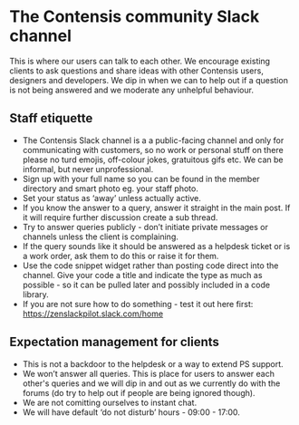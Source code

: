 # The Contensis community Slack channel

This is where our users can talk to each other. We encourage existing clients to ask questions and share ideas with other Contensis users, designers and developers. We dip in when we can to help out if a question is not being answered and we moderate any unhelpful behaviour.   

## Staff etiquette
- The Contensis Slack channel is a a public-facing channel and only for communicating with customers, so no work or personal stuff on there please no turd emojis, off-colour jokes, gratuitous gifs etc. We can be informal, but never unprofessional.
- Sign up with your full name so you can be found in the member directory and smart photo eg. your staff photo.
- Set your status as ‘away’ unless actually active.
- If you know the answer to a query, answer it straight in the main post. If it will require further discussion create a sub thread.
- Try to answer queries publicly - don’t initiate private messages or channels unless the client is complaining.
- If the query sounds like it should be answered as a helpdesk ticket or is a work order, ask them to do this or raise it for them.
- Use the code snippet widget rather than posting code direct into the channel. Give your code a title and indicate the type as much as possible - so it can be pulled later and possibly included in a code library.
- If you are not sure how to do something - test it out here first: https://zenslackpilot.slack.com/home

## Expectation management for clients
- This is not a backdoor to the helpdesk or a way to extend PS support.
- We won’t answer all queries. This is place for users to answer each other's queries and we will dip in and out as we currently do with the forums (do try to help out if people are being ignored though).
- We are not comitting ourselves to instant chat.
- We will have default ‘do not disturb’ hours - 09:00 - 17:00.

